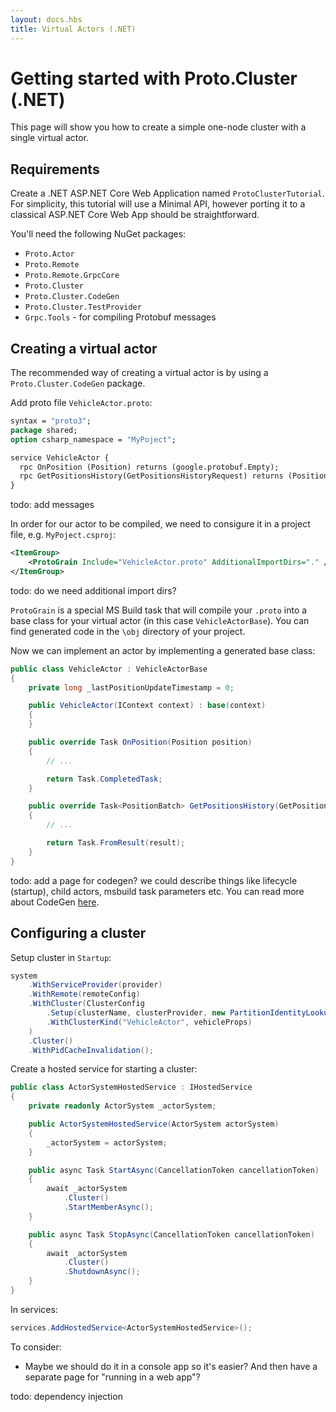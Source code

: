 ```yaml
---
layout: docs.hbs
title: Virtual Actors (.NET)
---
```


# Getting started with Proto.Cluster (.NET)


This page will show you how to create a simple one-node cluster with a single virtual actor.


## Requirements

Create a .NET ASP.NET Core Web Application named `ProtoClusterTutorial`. For simplicity, this tutorial will use a Minimal API, however porting it to a classical ASP.NET Core Web App should be straightforward.

You'll need the following NuGet packages:
* `Proto.Actor`
* `Proto.Remote`
* `Proto.Remote.GrpcCore`
* `Proto.Cluster`
* `Proto.Cluster.CodeGen`
* `Proto.Cluster.TestProvider`
* `Grpc.Tools` - for compiling Protobuf messages


## Creating a virtual actor

The recommended way of creating a virtual actor is by using a `Proto.Cluster.CodeGen` package.

Add proto file `VehicleActor.proto`:

```proto
syntax = "proto3";
package shared;
option csharp_namespace = "MyPoject";

service VehicleActor {
  rpc OnPosition (Position) returns (google.protobuf.Empty);
  rpc GetPositionsHistory(GetPositionsHistoryRequest) returns (PositionBatch);
}
```

todo: add messages

In order for our actor to be compiled, we need to consigure it in a project file, e.g. `MyPoject.csproj`:

```xml
<ItemGroup>
    <ProtoGrain Include="VehicleActor.proto" AdditionalImportDirs="." />
</ItemGroup>
```

todo: do we need additional import dirs?

`ProtoGrain` is a special MS Build task that will compile your `.proto` into a base class for your virtual actor (in this case `VehicleActorBase`). You can find generated code in the `\obj` directory of your project.

Now we can implement an actor by implementing a generated base class:

```csharp
public class VehicleActor : VehicleActorBase
{
    private long _lastPositionUpdateTimestamp = 0;

    public VehicleActor(IContext context) : base(context)
    {
    }

    public override Task OnPosition(Position position)
    {
        // ...

        return Task.CompletedTask;
    }

    public override Task<PositionBatch> GetPositionsHistory(GetPositionsHistoryRequest request)
    {
        // ...

        return Task.FromResult(result);
    }
}
```

todo: add a page for codegen? we could describe things like lifecycle (startup), child actors, msbuild task parameters etc.
You can read more about CodeGen [here](todo).

## Configuring a cluster



Setup cluster in `Startup`:

```csharp
system
    .WithServiceProvider(provider)
    .WithRemote(remoteConfig)
    .WithCluster(ClusterConfig
        .Setup(clusterName, clusterProvider, new PartitionIdentityLookup())
        .WithClusterKind("VehicleActor", vehicleProps)
    )
    .Cluster()
    .WithPidCacheInvalidation();
```


Create a hosted service for starting a cluster:

```csharp
public class ActorSystemHostedService : IHostedService
{
    private readonly ActorSystem _actorSystem;

    public ActorSystemHostedService(ActorSystem actorSystem)
    {
        _actorSystem = actorSystem;
    }

    public async Task StartAsync(CancellationToken cancellationToken)
    {
        await _actorSystem
            .Cluster()
            .StartMemberAsync();
    }

    public async Task StopAsync(CancellationToken cancellationToken)
    {
        await _actorSystem
            .Cluster()
            .ShutdownAsync();
    }
}
```

In services:

```csharp
services.AddHostedService<ActorSystemHostedService>();
```

To consider:
* Maybe we should do it in a console app so it's easier? And then have a separate page for "running in a web app"?


todo: dependency injection
